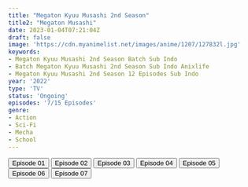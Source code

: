 ```yaml
---
title: "Megaton Kyuu Musashi 2nd Season"
title2: "Megaton Musashi"
date: 2023-01-04T07:21:04Z
draft: false
image: 'https://cdn.myanimelist.net/images/anime/1207/127832l.jpg'
keywords:
- Megaton Kyuu Musashi 2nd Season Batch Sub Indo
- Batch Megaton Kyuu Musashi 2nd Season Sub Indo Anixlife
- Megaton Kyuu Musashi 2nd Season 12 Episodes Sub Indo
year: '2022'
type: 'TV'
status: 'Ongoing'
episodes: '7/15 Episodes'
genre:
- Action
- Sci-Fi
- Mecha
- School
---
```


<div class="d-g gg-5 gtc-r ai-c">
<button onclick="window.open('?arc=Y4fQIfcixB_20221011/1/MP4/Kuramanime-MGTMSS_S2-01-480p-Anixlife','_blank')">Episode 01</button>
<button onclick="window.open('?arc=sHHfgC9Z6y_20221016/2/MP4/Kuramanime-MGTMSS_S2-02-480p-Anixlife','_blank')">Episode 02</button>
<button onclick="window.open('?arc=0VR0C55mVI_20221027/3/MP4/Kuramanime-MGTMSS_S2-03-480p-Anixlife','_blank')">Episode 03</button>
<button onclick="window.open('?arc=icMIILBiUG_20221030/4/MP4/Kuramanime-MGTMSS_S2-04-480p-Anixlife','_blank')">Episode 04</button>
<button onclick="window.open('?arc=oIzLRpFaN7_20221120/5/MP4/Kuramanime-MGTMSS_S2-05-480p-Anixlife','_blank')">Episode 05</button>
<button onclick="window.open('?arc=ke8pmAUePO_20221229/6/MP4/Kuramanime-MGTMSS_S2-06-480p-Anixlife','_blank')">Episode 06</button>
<button onclick="window.open('?arc=0HSO7LUyxQ_20230103/7/MP4/Kuramanime-MGTMSS_S2-07-480p-Anixlife','_blank')">Episode 07</button>
</div>